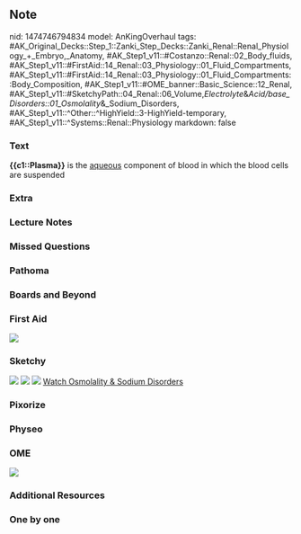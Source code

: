 ## Note
nid: 1474746794834
model: AnKingOverhaul
tags: #AK_Original_Decks::Step_1::Zanki_Step_Decks::Zanki_Renal::Renal_Physiology_+_Embryo,_Anatomy, #AK_Step1_v11::#Costanzo::Renal::02_Body_fluids, #AK_Step1_v11::#FirstAid::14_Renal::03_Physiology::01_Fluid_Compartments, #AK_Step1_v11::#FirstAid::14_Renal::03_Physiology::01_Fluid_Compartments::Body_Composition, #AK_Step1_v11::#OME_banner::Basic_Science::12_Renal, #AK_Step1_v11::#SketchyPath::04_Renal::06_Volume,_Electrolyte_&_Acid/base_Disorders::01_Osmolality_&_Sodium_Disorders, #AK_Step1_v11::^Other::^HighYield::3-HighYield-temporary, #AK_Step1_v11::^Systems::Renal::Physiology
markdown: false

### Text
<div>
  <b>{{c1::Plasma}}</b> is the <u>aqueous</u> component of blood in
  which the blood cells are suspended
</div>

### Extra


### Lecture Notes


### Missed Questions


### Pathoma


### Boards and Beyond


### First Aid
<img src="tmpHrokX5.png">

### Sketchy
<img src=
"Screen%20Shot%202019-11-17%20at%206.31.56%20PM_1566160514431_1566160514431.png">
<img src="Screen%20Shot%202019-12-28%20at%206.25.00%20PM.JPG">
<img src="Screen%20Shot%202020-01-04%20at%2011.24.03%20PM.JPG">
<a href=
"https://dashboard.sketchy.com/study/medical/courses/medical-pathophysiology/units/medical-pathophysiology-renal/videos/medical-pathophysiology-renal-volume-electrolyte-and-acidbase-disorders-osmolality-and-sodium-disorders?utm_source=anki&utm_medium=partnership&utm_campaign=february_update&utm_content=medical">
Watch Osmolality & Sodium Disorders</a>

### Pixorize


### Physeo


### OME
<div class="ome-widget">
  <a href="https://onlinemeded.org/spa/renal?ref=anki"><img src=
  "_OME_AnkiFlashcards_Topic_5.png"></a>
</div>

### Additional Resources


### One by one

